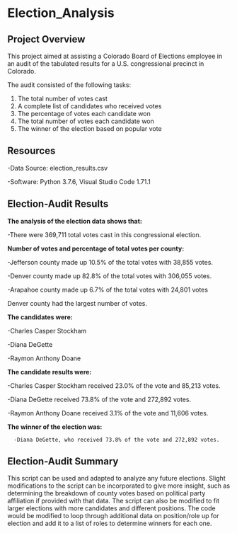 # Election_Analysis

## Project Overview
This project aimed at assisting a Colorado Board of Elections employee in an audit of the tabulated results for a U.S. congressional precinct in Colorado. 

The audit consisted of the following tasks:

1. The total number of votes cast
2. A complete list of candidates who received votes
3. The percentage of votes each candidate won
4. The total number of votes each candidate won
5. The winner of the election based on popular vote


## Resources
-Data Source: election_results.csv

-Software: Python 3.7.6, Visual Studio Code 1.71.1


## Election-Audit Results
**The analysis of the election data shows that:**

  -There were 369,711 total votes cast in this congressional election.
  
  **Number of votes and percentage of total votes per county:**
  
  -Jefferson county made up 10.5% of the total votes with 38,855 votes.
  
  -Denver county made up 82.8% of the total votes with 306,055 votes.
  
  -Arapahoe county made up 6.7% of the total votes with 24,801 votes
  
  Denver county had the largest number of votes.

  **The candidates were:**

   -Charles Casper Stockham
  
   -Diana DeGette
  
   -Raymon Anthony Doane
  
  **The candidate results were:**

  -Charles Casper Stockham received 23.0% of the vote and 85,213 votes.
  
  -Diana DeGette received 73.8% of the vote and 272,892 votes.
  
  -Raymon Anthony Doane received 3.1% of the vote and 11,606 votes.
  
  **The winner of the election was:**

      -Diana DeGette, who received 73.8% of the vote and 272,892 votes.
  
  
## Election-Audit Summary

This script can be used and adapted to analyze any future elections. Slight modifications to the script can be incorporated to give more insight, such as determining the breakdown of county votes based on political party affiliation if provided with that data. The script can also be modified to fit larger elections with more candidates and different positions. The code would be modified to loop through additional data on position/role up for election and add it to a list of roles to determine winners for each one.
